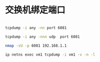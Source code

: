 # 交换机绑定端口

````bash

tcpdump -i any -nn port 6081

tcpdump -i any -nnn udp  port 6081

nmap -sU -p 6081 192.168.1.1

ip netns exec vm1 tcpdump -i vm1 -v -n -l

````
